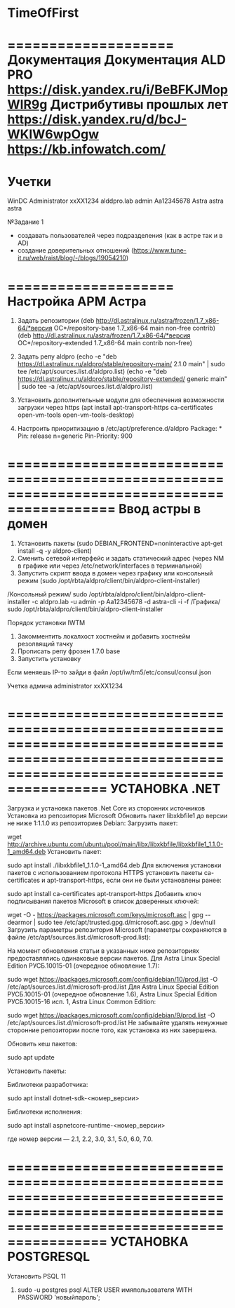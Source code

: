 # TimeOfFirst
====================
Документация
Документация ALD PRO https://disk.yandex.ru/i/BeBFKJMopWlR9g
Дистрибутивы прошлых лет https://disk.yandex.ru/d/bcJ-WKIW6wpOgw
https://kb.infowatch.com/
====================
Учетки
====================
WinDC  Administrator xxXX1234
alddpro.lab  admin Aa12345678
Astra astra astra

№Задание 1
- создавать пользователей через подразделения (как в астре так и в AD)
- создание доверительных отношений (https://www.tune-it.ru/web/raist/blog/-/blogs/19054210)

====================
Настройка АРМ Астра
====================
1. Задать репозитории (deb http://dl.astralinux.ru/astra/frozen/1.7_x86-64/*версия ОС*/repository-base 1.7_x86-64 main non-free contrib)
                      (deb http://dl.astralinux.ru/astra/frozen/1.7_x86-64/*версия ОС*/repository-extended 1.7_x86-64 main contrib non-free)

2. Задать репу aldpro (echo -e "deb https://dl.astralinux.ru/aldpro/stable/repository-main/ 2.1.0 main" | sudo tee /etc/apt/sources.list.d/aldpro.list)
                      (echo -e "deb https://dl.astralinux.ru/aldpro/stable/repository-extended/ generic main" | sudo tee -a /etc/apt/sources.list.d/aldpro.list)

3. Установить дополнительные модули для обеспечения возможности загрузки через https (apt install apt-transport-https ca-certificates open-vm-tools open-vm-tools-desktop)
4. Настроить приоритизацию в /etc/apt/preference.d/aldpro
                      Package: *
                      Pin: release n=generic
                      Pin-Priority: 900

===========================================================================================
Ввод астры в домен
===========================================================================================

1. Установить пакеты (sudo DEBIAN_FRONTEND=noninteractive apt-get install -q -y aldpro-client)
2. Сменить сетевой интерфейс и задать статический адрес (через NM в графике или через /etc/network/interfaces в терминальной)
3. Запустить скрипт ввода в домен через графику или консольный режим (sudo /opt/rbta/aldpro/client/bin/aldpro-client-installer)

/Консольный режим/ sudo /opt/rbta/aldpro/client/bin/aldpro-client-installer -c aldpro.lab -u admin -p Aa12345678 -d astra-cli -i -f
/Графика/ sudo /opt/rbta/aldpro/client/bin/aldpro-client-installer


Порядок установки IWTM

1. Закомментить локалхост хостнейм и добавить хостнейм резолвящий тачку  
2. Прописать репу фрозен 1.7.0 base
3. Запустить установку

Если меняешь IP-то зайди в файл /opt/iw/tm5/etc/consul/consul.json

Учетка админа administrator xxXX1234

==============================================================================================================================================
УСТАНОВКА .NET
==============================================================================================================================================
Загрузка и установка пакетов .Net Core из сторонних источников
Установка из репозитория Microsoft
Обновить пакет libxkbfile1 до версии не ниже 1:1.1.0 из репозиториев Debian:
Загрузить пакет: 

wget http://archive.ubuntu.com/ubuntu/pool/main/libx/libxkbfile/libxkbfile1_1.1.0-1_amd64.deb
Установить пакет:

sudo apt install ./libxkbfile1_1.1.0-1_amd64.deb
Для включения установки пакетов с использованием протокола HTTPS установить пакеты ca-certificates и apt-transport-https, если они не были установлены ранее:

sudo apt install ca-certificates apt-transport-https
Добавить ключ подписывания пакетов Microsoft в список доверенных ключей:

wget -O - https://packages.microsoft.com/keys/microsoft.asc | gpg --dearmor | sudo tee /etc/apt/trusted.gpg.d/microsoft.asc.gpg > /dev/null
Загрузить параметры репозитория Microsoft (параметры сохраняются в файле /etc/apt/sources.list.d/microsoft-prod.list):

На момент обновления статьи в указанных ниже репозиториях предоставлялись одинаковые версии пакетов.
Для Astra Linux Special Edition РУСБ.10015-01 (очередное обновление 1.7):

sudo wget https://packages.microsoft.com/config/debian/10/prod.list -O /etc/apt/sources.list.d/microsoft-prod.list
Для Astra Linux Special Edition РУСБ.10015-01 (очередное обновление 1.6), Astra Linux Special Edition РУСБ.10015-16 исп. 1, Astra Linux Common Edition:

sudo wget https://packages.microsoft.com/config/debian/9/prod.list -O /etc/apt/sources.list.d/microsoft-prod.list
Не забывайте удалять ненужные сторонние репозитории после того, как установка из них завершена.

Обновить кеш пакетов:

sudo apt update

Установить пакеты:

Библиотеки разработчика:

sudo apt install dotnet-sdk-<номер_версии>

Библиотеки исполнения:

sudo apt install aspnetcore-runtime-<номер_версии>

где номер версии — 2.1, 2.2, 3.0, 3.1, 5.0, 6.0, 7.0.

==============================================================================================================================================
УСТАНОВКА POSTGRESQL
==============================================================================================================================================
Установить PSQL 11

1. sudo -u postgres psql
ALTER USER имяпользователя WITH PASSWORD 'новыйпароль';
